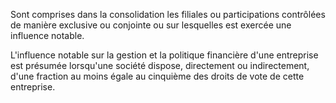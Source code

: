 Sont comprises dans la consolidation les filiales ou participations contrôlées de manière exclusive ou conjointe ou sur lesquelles est exercée une influence notable.


 L'influence notable sur la gestion et la politique financière d'une entreprise est présumée lorsqu'une société dispose, directement ou indirectement, d'une fraction au moins égale au cinquième des droits de vote de cette entreprise. 


  
